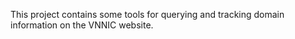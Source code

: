 This project contains some tools for querying and tracking domain information on the VNNIC website.

